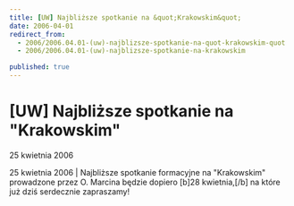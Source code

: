 ```yaml
---
title: [UW] Najbliższe spotkanie na &quot;Krakowskim&quot;
date: 2006-04-01
redirect_from: 
  - 2006/2006.04.01-(uw)-najblizsze-spotkanie-na-quot-krakowskim-quot
  - 2006/2006.04.01-(uw)-najblizsze-spotkanie-na-krakowskim

published: true
---
```




# [UW] Najbliższe spotkanie na &quot;Krakowskim&quot;

<time>25 kwietnia 2006</time>

25 kwietnia 2006 | Najbliższe spotkanie formacyjne na "Krakowskim" prowadzone przez O. Marcina będzie dopiero [b]28 kwietnia,[/b] na które już dziś serdecznie zapraszamy!

<!--CONTENT FROM OLD SERVER (jos before 2013): 25 kwietnia 2006 | Najbliższe spotkanie formacyjne na "Krakowskim" prowadzone przez O. Marcina będzie dopiero [b]28 kwietnia,[/b] na które już dziś serdecznie zapraszamy!
-->

<!--{{json:{"created_date":"2006-04-01 18:04:20","publish_down":"0000-00-00 00:00:00","id":"332"}}}-->